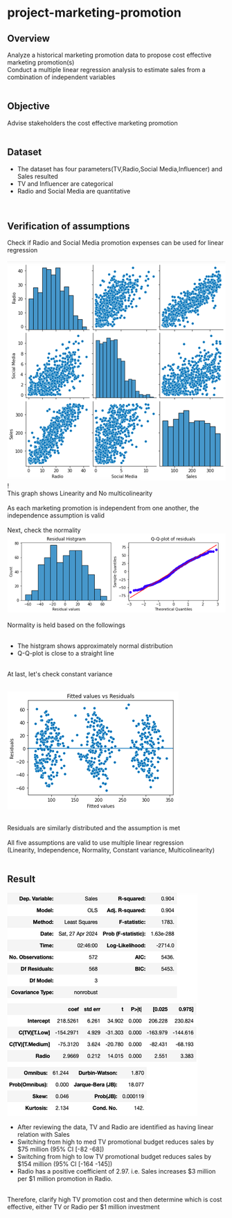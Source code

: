 # project-marketing-promotion

## Overview<br>
  Analyze a historical marketing promotion data to propose cost effective marketing promotion(s)<br>
  Conduct a multiple linear regression analysis to estimate sales from a combination of independent variables<br>
<br>

## Objective<br>
  Advise stakeholders the cost effective marketing promotion<br>
<br>

## Dataset<br>
 * The dataset has four parameters(TV,Radio,Social Media,Influencer) and Sales resulted<br>
 * TV and Influencer are categorical<br>
 * Radio and Social Media are quantitative<br>
<br>

## Verification of assumptions<br>
  Check if Radio and Social Media promotion expenses can be used for linear regression<br>
  <br>
![graph 1](/assets/graph_1.png)!<br>
This graph shows Linearity and No multicolinearity<br>
<br>
As each marketing promotion is independent from one another, the independence assumption is valid<br>
<br>
Next, check the normality<br>
![graph 2](/assets/graph_2.png)<br>
<br>
Normality is held based on the followings<br>
<br>
 - The histgram shows approximately normal distribution<br>
 - Q-Q-plot is close to a straight line<br>
<br>
At last, let's check constant variance<br>
 <br>

![graph 3](/assets/graph_3.png)<br>
<br>

Residuals are similarly distributed and the assumption is met<br>
<br>
  All five assumptions are valid to use multiple linear regression<br> 
  (Linearity, Independence, Normality, Constant variance, Multicolinearity)<br>
<br>

## Result<br>
![table_1](/assets/table_1.png)<br>
  * After reviewing the data, TV and Radio are identified as having linear relation with Sales<br>
  * Switching from high to med TV promotional budget reduces sales by $75 million (95\% CI \[-82 -68\])<br>
  * Switching from high to low TV promotional budget reduces sales by $154 million (95\% CI \[-164 -145\])<br>
  * Radio has a positive coefficient of 2.97. i.e. Sales increases $3 million per $\$1$ million promotion in Radio.<br>
<br>
Therefore, clarify high TV promotion cost and then determine which is cost effective, either TV or Radio per $1 million investment
<br>


